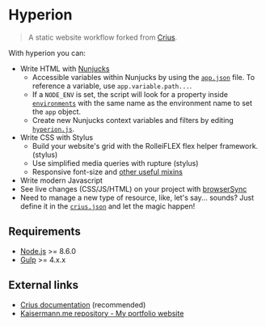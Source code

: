 # Hyperion

> A static website workflow forked from [Crius](https://github.com/kaisermann/crius).

With hyperion you can:

- Write HTML with [Nunjucks](https://mozilla.github.io/nunjucks/)
  - Accessible variables within Nunjucks by using the [`app.json`](https://github.com/kaisermann/hyperion/blob/master/app.json) file. To reference a variable, use `app.variable.path...`.
  - If a `NODE_ENV` is set, the script will look for a property inside [`environments`](https://github.com/kaisermann/hyperion/blob/master/app.json#L3) with the same name as the environment name to set the `app` object.
  - Create new Nunjucks context variables and filters by editing [`hyperion.js`](https://github.com/kaisermann/hyperion/blob/master/hyperion.js).
- Write CSS with Stylus
    - Build your website's grid with the RolleiFLEX flex helper framework. (stylus)
    - Use simplified media queries with rupture (stylus)
    - Responsive font-size and [other useful mixins](https://github.com/kaisermann/hyperion/blob/master/app/assets/styles/config/mixins.styl)
- Write modern Javascript
- See live changes (CSS/JS/HTML) on your project with [browserSync](https://www.browsersync.io/)
- Need to manage a new type of resource, like, let's say... sounds? Just define it in the [`crius.json`](https://github.com/kaisermann/hyperion/blob/master/crius.json) and let the magic happen!

## Requirements

- [Node.js](http://nodejs.org/) >= 8.6.0
- [Gulp](https://www.liquidlight.co.uk/blog/article/how-do-i-update-to-gulp-4/) >= 4.x.x

## External links

- [Crius documentation](https://github.com/kaisermann/crius) (recommended)
- [Kaisermann.me repository - My portfolio website](https://github.com/kaisermann/kaisermann.me)
